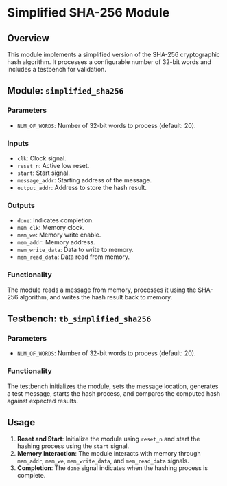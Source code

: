 # Simplified SHA-256 Module

## Overview

This module implements a simplified version of the SHA-256 cryptographic hash algorithm. It processes a configurable number of 32-bit words and includes a testbench for validation.

## Module: `simplified_sha256`

### Parameters
- `NUM_OF_WORDS`: Number of 32-bit words to process (default: 20).

### Inputs
- `clk`: Clock signal.
- `reset_n`: Active low reset.
- `start`: Start signal.
- `message_addr`: Starting address of the message.
- `output_addr`: Address to store the hash result.

### Outputs
- `done`: Indicates completion.
- `mem_clk`: Memory clock.
- `mem_we`: Memory write enable.
- `mem_addr`: Memory address.
- `mem_write_data`: Data to write to memory.
- `mem_read_data`: Data read from memory.

### Functionality
The module reads a message from memory, processes it using the SHA-256 algorithm, and writes the hash result back to memory.

## Testbench: `tb_simplified_sha256`

### Parameters
- `NUM_OF_WORDS`: Number of 32-bit words to process (default: 20).

### Functionality
The testbench initializes the module, sets the message location, generates a test message, starts the hash process, and compares the computed hash against expected results.

## Usage

1. **Reset and Start**: Initialize the module using `reset_n` and start the hashing process using the `start` signal.
2. **Memory Interaction**: The module interacts with memory through `mem_addr`, `mem_we`, `mem_write_data`, and `mem_read_data` signals.
3. **Completion**: The `done` signal indicates when the hashing process is complete.
